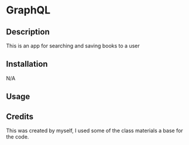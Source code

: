 # GraphQL
## Description

This is an app for searching and saving books to a user

## Installation

N/A

## Usage


## Credits

This was created by myself, I used some of the class materials a base for the code. 
